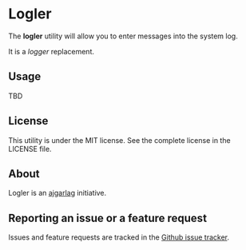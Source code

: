 Logler
======

The **logler** utility will allow you to enter messages into the system log.

It is a *logger* replacement.


Usage
-----

TBD


License
-------

This utility is under the MIT license. See the complete license in the LICENSE file.


About
-----

Logler is an [ajgarlag](http://aj.garcialagar.es) initiative.


Reporting an issue or a feature request
---------------------------------------

Issues and feature requests are tracked in the [Github issue tracker](https://github.com/ajgarlag/ajgl-logler/issues).
